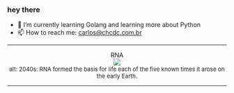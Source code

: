 ### hey there 

- :seedling: I’m currently learning Golang and learning more about Python
- :mailbox: How to reach me: carlos@chcdc.com.br


---


<!-- xkcd -->
<p align="center">RNA</br><img src=https://imgs.xkcd.com/comics/rna.png></br><font size =2>alt: 2040s: RNA formed the basis for life each of the five known times it arose on the early Earth.</br></font></p></table></p> 


<!-- xkcd -->
---
